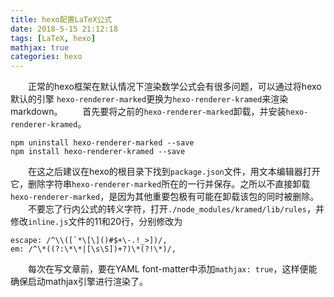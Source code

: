 ```yaml
---
title: hexo配置LaTeX公式
date: 2018-5-15 21:12:18
tags: [LaTeX, hexo]
mathjax: true
categories: hexo
---
```


&emsp;&emsp;正常的hexo框架在默认情况下渲染数学公式会有很多问题，可以通过将hexo默认的引擎 `hexo-renderer-marked`更换为`hexo-renderer-kramed`来渲染markdown。
&emsp;&emsp;首先要将之前的`hexo-renderer-marked`卸载，并安装`hexo-renderer-kramed`。
```
npm uninstall hexo-renderer-marked --save
npm install hexo-renderer-kramed --save
```
&emsp;&emsp;在这之后建议在hexo的根目录下找到`package.json`文件，用文本编辑器打开它，删除字符串`hexo-renderer-marked`所在的一行并保存。之所以不直接卸载`hexo-renderer-marked`，是因为其他重要包极有可能在卸载该包的同时被删除。 
&emsp;&emsp;不要忘了行内公式的转义字符，打开`./node_modules/kramed/lib/rules`，并修改`inline.js`文件的11和20行，分别修改为
```
escape: /^\\([`*\[\]()#$+\-.!_>])/,
em: /^\*((?:\*\*|[\s\S])+?)\*(?!\*)/,
```
&emsp;&emsp;每次在写文章前，要在YAML font-matter中添加`mathjax: true`，这样便能确保启动mathjax引擎进行渲染了。

